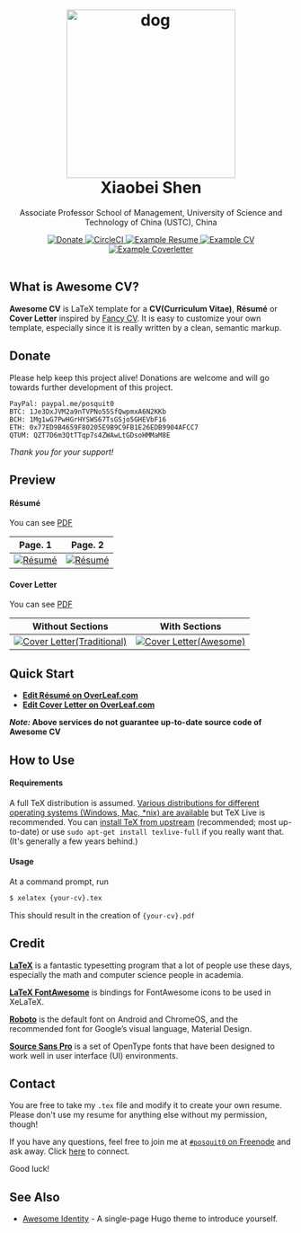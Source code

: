 <h1 align="center">
  <a href="https://github.com/fay-x-shen/Project-Resume/dog.jpg" title="Image_Dog">
    <img alt="dog" src="https://github.com/fay-x-shen/Project-Resume/raw/master/dog.jpg" width="300px" height="300px" />
  </a>
  <br />
  Xiaobei Shen 
</h1>

<p align="center">
  Associate Professor
  School of Management, University of Science and Technology of China (USTC), China
</p>

<div align="center">
  <a href="https://www.paypal.me/posquit0">
    <img alt="Donate" src="https://img.shields.io/badge/Donate-PayPal-blue.svg" />
  </a>
  <a href="https://circleci.com/gh/posquit0/Awesome-CV">
    <img alt="CircleCI" src="https://circleci.com/gh/posquit0/Awesome-CV.svg?style=shield" />
  </a>
  <a href="https://raw.githubusercontent.com/posquit0/Awesome-CV/master/examples/resume.pdf">
    <img alt="Example Resume" src="https://img.shields.io/badge/resume-pdf-green.svg" />
  </a>
  <a href="https://raw.githubusercontent.com/posquit0/Awesome-CV/master/examples/cv.pdf">
    <img alt="Example CV" src="https://img.shields.io/badge/cv-pdf-green.svg" />
  </a>
  <a href="https://raw.githubusercontent.com/posquit0/Awesome-CV/master/examples/coverletter.pdf">
    <img alt="Example Coverletter" src="https://img.shields.io/badge/coverletter-pdf-green.svg" />
  </a>
</div>

<br />

## What is Awesome CV?

**Awesome CV** is LaTeX template for a **CV(Curriculum Vitae)**, **Résumé** or **Cover Letter** inspired by [Fancy CV](https://www.sharelatex.com/templates/cv-or-resume/fancy-cv). It is easy to customize your own template, especially since it is really written by a clean, semantic markup.


## Donate

Please help keep this project alive! Donations are welcome and will go towards further development of this project.

    PayPal: paypal.me/posquit0
    BTC: 1Je3DxJVM2a9nTVPNo55SfQwpmxA6N2KKb
    BCH: 1Mg1wG7PwHGrHYSWS67TsGSjo5GHEVbF16
    ETH: 0x77ED9B4659F80205E9B9C9FB1E26EDB9904AFCC7
    QTUM: QZT7D6m3QtTTqp7s4ZWAwLtGDsoHMMaM8E

*Thank you for your support!*

## Preview

#### Résumé

You can see [PDF](https://raw.githubusercontent.com/posquit0/Awesome-CV/master/examples/resume.pdf)

| Page. 1 | Page. 2 |
|:---:|:---:|
| [![Résumé](https://raw.githubusercontent.com/posquit0/Awesome-CV/master/examples/resume-0.png)](https://raw.githubusercontent.com/posquit0/Awesome-CV/master/examples/resume.pdf)  | [![Résumé](https://raw.githubusercontent.com/posquit0/Awesome-CV/master/examples/resume-1.png)](https://raw.githubusercontent.com/posquit0/Awesome-CV/master/examples/resume.pdf) |

#### Cover Letter

You can see [PDF](https://raw.githubusercontent.com/posquit0/Awesome-CV/master/examples/coverletter.pdf)

| Without Sections | With Sections |
|:---:|:---:|
| [![Cover Letter(Traditional)](https://raw.githubusercontent.com/posquit0/Awesome-CV/master/examples/coverletter-0.png)](https://raw.githubusercontent.com/posquit0/Awesome-CV/master/examples/coverletter.pdf)  | [![Cover Letter(Awesome)](https://raw.githubusercontent.com/posquit0/Awesome-CV/master/examples/coverletter-1.png)](https://raw.githubusercontent.com/posquit0/Awesome-CV/master/examples/coverletter.pdf) |


## Quick Start

* [**Edit Résumé on OverLeaf.com**](https://www.overleaf.com/latex/templates/awesome-cv/tvmzpvdjfqxp)
* [**Edit Cover Letter on OverLeaf.com**](https://www.overleaf.com/latex/templates/awesome-cv-cover-letter/pfzzjspkthbk)

**_Note:_ Above services do not guarantee up-to-date source code of Awesome CV**


## How to Use

#### Requirements

A full TeX distribution is assumed.  [Various distributions for different operating systems (Windows, Mac, \*nix) are available](http://tex.stackexchange.com/q/55437) but TeX Live is recommended.
You can [install TeX from upstream](http://tex.stackexchange.com/q/1092) (recommended; most up-to-date) or use `sudo apt-get install texlive-full` if you really want that.  (It's generally a few years behind.)

#### Usage

At a command prompt, run

```bash
$ xelatex {your-cv}.tex
```

This should result in the creation of ``{your-cv}.pdf``


## Credit

[**LaTeX**](http://www.latex-project.org) is a fantastic typesetting program that a lot of people use these days, especially the math and computer science people in academia.

[**LaTeX FontAwesome**](https://github.com/furl/latex-fontawesome) is bindings for FontAwesome icons to be used in XeLaTeX.

[**Roboto**](https://github.com/google/roboto) is the default font on Android and ChromeOS, and the recommended font for Google’s visual language, Material Design.

[**Source Sans Pro**](https://github.com/adobe-fonts/source-sans-pro) is a set of OpenType fonts that have been designed to work well in user interface (UI) environments.


## Contact

You are free to take my `.tex` file and modify it to create your own resume. Please don't use my resume for anything else without my permission, though!

If you have any questions, feel free to join me at [`#posquit0` on Freenode](irc://irc.freenode.net/posquit0) and ask away. Click [here](https://kiwiirc.com/client/irc.freenode.net/posquit0) to connect.

Good luck!


## See Also

* [Awesome Identity](https://github.com/posquit0/hugo-awesome-identity) - A single-page Hugo theme to introduce yourself.
